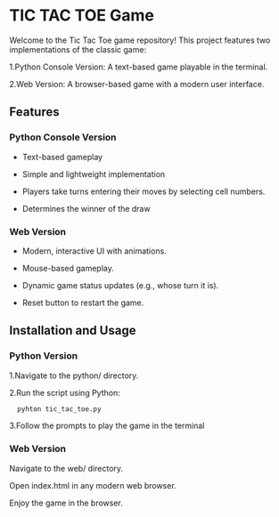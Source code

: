
# TIC TAC TOE Game

Welcome to the Tic Tac Toe game repository! This project features two implementations of the classic game:

1.Python Console Version: A text-based game playable in the terminal.

2.Web Version: A browser-based game with a modern user interface.



## Features

### Python Console Version

- Text-based gameplay
- Simple and lightweight implementation
- Players take turns entering their moves by selecting cell numbers.

- Determines the winner of the draw


### Web Version

- Modern, interactive UI with animations.

- Mouse-based gameplay.

- Dynamic game status updates (e.g., whose turn it is).

- Reset button to restart the game.



## Installation and Usage

### Python Version

1.Navigate to the python/ directory.

2.Run the script using Python:

```bash
  pyhton tic_tac_toe.py
```
3.Follow the prompts to play the game in the terminal
    


### Web Version

Navigate to the web/ directory.

Open index.html in any modern web browser.

Enjoy the game in the browser.

